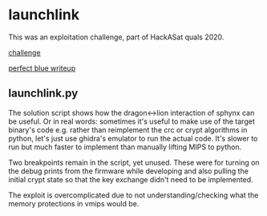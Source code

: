 # launchlink

This was an exploitation challenge, part of HackASat quals 2020.

[challenge](https://github.com/cromulencellc/hackasat-qualifier-2020/tree/master/rfmagic)

[perfect blue writeup](http://blog.perfect.blue/Hack-A-Sat-CTF-2020-Launch-Link)

## launchlink.py
The solution script shows how the dragon<->lion interaction of sphynx can be useful. Or in real words: sometimes it's useful to make use of the target binary's code e.g. rather than reimplement the crc or crypt algorithms in python, let's just use ghidra's emulator to run the actual code. It's slower to run but much faster to implement than manually lifting MIPS to python. 

Two breakpoints remain in the script, yet unused. These were for turning on the debug prints from the firmware while developing and also pulling the initial crypt state so that the key exchange didn't need to be implemented. 

The exploit is overcomplicated due to not understanding/checking what the memory protections in vmips would be. 